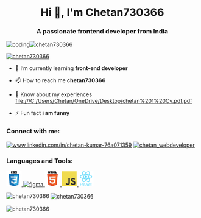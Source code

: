 <h1 align="center">Hi 👋, I'm Chetan730366</h1>
<h3 align="center">A passionate frontend developer from India</h3>
<img alin="right" alt="coding"
    src="https://media.giphy.com/media/v1.Y2lkPTc5MGI3NjExbHphOGRkcDc4dnQ2bWR4NnBqeHNiZXNsNmFqOTlseWcxMW83OHNldSZlcD12MV9naWZzX3NlYXJjaCZjdD1n/bGgsc5mWoryfgKBx1u/giphy.gif"
    <p align="left"> <img
    src="https://komarev.com/ghpvc/?username=chetan730366&label=Profile%20views&color=0e75b6&style=flat"
    alt="chetan730366" /> </p>

<p align="left"> <a href="https://github.com/ryo-ma/github-profile-trophy"><img
            src="https://github-profile-trophy.vercel.app/?username=chetan730366" alt="chetan730366" /></a> </p>

- 🌱 I’m currently learning **front-end developer**

- 📫 How to reach me **chetan730366**

- 📄 Know about my experiences
[file:///C:/Users/Chetan/OneDrive/Desktop/chetan%201%20Cv.pdf.pdf](file:///C:/Users/Chetan/OneDrive/Desktop/chetan%201%20Cv.pdf.pdf)

- ⚡ Fun fact **i am funny**

<h3 align="left">Connect with me:</h3>
<p align="left">
    <a href="https://linkedin.com/in/www.linkedin.com/in/chetan-kumar-76a071359" target="blank"><img align="center"
            src="https://raw.githubusercontent.com/rahuldkjain/github-profile-readme-generator/master/src/images/icons/Social/linked-in-alt.svg"
            alt="www.linkedin.com/in/chetan-kumar-76a071359" height="30" width="40" /></a>
    <a href="https://instagram.com/chetan_webdeveloper" target="blank"><img align="center"
            src="https://raw.githubusercontent.com/rahuldkjain/github-profile-readme-generator/master/src/images/icons/Social/instagram.svg"
            alt="chetan_webdeveloper" height="30" width="40" /></a>
</p>

<h3 align="left">Languages and Tools:</h3>
<p align="left"> <a href="https://www.w3schools.com/css/" target="_blank" rel="noreferrer"> <img
            src="https://raw.githubusercontent.com/devicons/devicon/master/icons/css3/css3-original-wordmark.svg"
            alt="css3" width="40" height="40" /> </a> <a href="https://www.figma.com/" target="_blank" rel="noreferrer">
        <img src="https://www.vectorlogo.zone/logos/figma/figma-icon.svg" alt="figma" width="40" height="40" /> </a> <a
        href="https://www.w3.org/html/" target="_blank" rel="noreferrer"> <img
            src="https://raw.githubusercontent.com/devicons/devicon/master/icons/html5/html5-original-wordmark.svg"
            alt="html5" width="40" height="40" /> </a> <a href="https://developer.mozilla.org/en-US/docs/Web/JavaScript"
        target="_blank" rel="noreferrer"> <img
            src="https://raw.githubusercontent.com/devicons/devicon/master/icons/javascript/javascript-original.svg"
            alt="javascript" width="40" height="40" /> </a> <a href="https://reactjs.org/" target="_blank"
        rel="noreferrer"> <img
            src="https://raw.githubusercontent.com/devicons/devicon/master/icons/react/react-original-wordmark.svg"
            alt="react" width="40" height="40" /> </a> </p>

<p><img align="left"
        src="https://github-readme-stats.vercel.app/api/top-langs?username=chetan730366&show_icons=true&locale=en&layout=compact"
        alt="chetan730366" /></p>

<p>&nbsp;<img align="center"
        src="https://github-readme-stats.vercel.app/api?username=chetan730366&show_icons=true&locale=en"
        alt="chetan730366" /></p>

<p><img align="center" src="https://github-readme-streak-stats.herokuapp.com/?user=chetan730366&" alt="chetan730366" />
</p>
